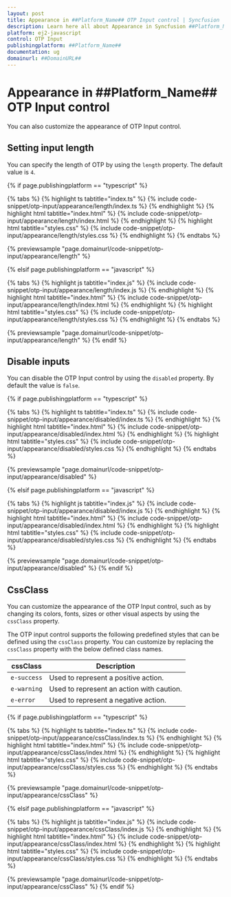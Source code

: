 ```yaml
---
layout: post
title: Appearance in ##Platform_Name## OTP Input control | Syncfusion
description: Learn here all about Appearance in Syncfusion ##Platform_Name## OTP Input control of Syncfusion Essential JS 2 and more.
platform: ej2-javascript
control: OTP Input 
publishingplatform: ##Platform_Name##
documentation: ug
domainurl: ##DomainURL##
---
```


# Appearance in ##Platform_Name## OTP Input control

You can also customize the appearance of OTP Input control.

## Setting input length

You can specify the length of OTP by using the `length` property. The default value is `4`.

{% if page.publishingplatform == "typescript" %}

{% tabs %}
{% highlight ts tabtitle="index.ts" %}
{% include code-snippet/otp-input/appearance/length/index.ts %}
{% endhighlight %}
{% highlight html tabtitle="index.html" %}
{% include code-snippet/otp-input/appearance/length/index.html %}
{% endhighlight %}
{% highlight html tabtitle="styles.css" %}
{% include code-snippet/otp-input/appearance/length/styles.css %}
{% endhighlight %}
{% endtabs %}

{% previewsample "page.domainurl/code-snippet/otp-input/appearance/length" %}

{% elsif page.publishingplatform == "javascript" %}

{% tabs %}
{% highlight js tabtitle="index.js" %}
{% include code-snippet/otp-input/appearance/length/index.js %}
{% endhighlight %}
{% highlight html tabtitle="index.html" %}
{% include code-snippet/otp-input/appearance/length/index.html %}
{% endhighlight %}
{% highlight html tabtitle="styles.css" %}
{% include code-snippet/otp-input/appearance/length/styles.css %}
{% endhighlight %}
{% endtabs %}

{% previewsample "page.domainurl/code-snippet/otp-input/appearance/length" %}
{% endif %}

## Disable inputs

You can disable the OTP Input control by using the `disabled` property. By default the value is `false`.

{% if page.publishingplatform == "typescript" %}

{% tabs %}
{% highlight ts tabtitle="index.ts" %}
{% include code-snippet/otp-input/appearance/disabled/index.ts %}
{% endhighlight %}
{% highlight html tabtitle="index.html" %}
{% include code-snippet/otp-input/appearance/disabled/index.html %}
{% endhighlight %}
{% highlight html tabtitle="styles.css" %}
{% include code-snippet/otp-input/appearance/disabled/styles.css %}
{% endhighlight %}
{% endtabs %}

{% previewsample "page.domainurl/code-snippet/otp-input/appearance/disabled" %}

{% elsif page.publishingplatform == "javascript" %}

{% tabs %}
{% highlight js tabtitle="index.js" %}
{% include code-snippet/otp-input/appearance/disabled/index.js %}
{% endhighlight %}
{% highlight html tabtitle="index.html" %}
{% include code-snippet/otp-input/appearance/disabled/index.html %}
{% endhighlight %}
{% highlight html tabtitle="styles.css" %}
{% include code-snippet/otp-input/appearance/disabled/styles.css %}
{% endhighlight %}
{% endtabs %}

{% previewsample "page.domainurl/code-snippet/otp-input/appearance/disabled" %}
{% endif %}

## CssClass

You can customize the appearance of the OTP Input control, such as by changing its colors, fonts, sizes or other visual aspects by using the `cssClass` property.

The OTP input control supports the following predefined styles that can be defined using the `cssClass` property. You can customize by replacing the `cssClass` property with the below defined class names.

| cssClass | Description |
| -------- | -------- |
| `e-success` | Used to represent a positive action. |
| `e-warning` | Used to represent an action with caution. |
| `e-error` | Used to represent a negative action. |

{% if page.publishingplatform == "typescript" %}

{% tabs %}
{% highlight ts tabtitle="index.ts" %}
{% include code-snippet/otp-input/appearance/cssClass/index.ts %}
{% endhighlight %}
{% highlight html tabtitle="index.html" %}
{% include code-snippet/otp-input/appearance/cssClass/index.html %}
{% endhighlight %}
{% highlight html tabtitle="styles.css" %}
{% include code-snippet/otp-input/appearance/cssClass/styles.css %}
{% endhighlight %}
{% endtabs %}

{% previewsample "page.domainurl/code-snippet/otp-input/appearance/cssClass" %}

{% elsif page.publishingplatform == "javascript" %}

{% tabs %}
{% highlight js tabtitle="index.js" %}
{% include code-snippet/otp-input/appearance/cssClass/index.js %}
{% endhighlight %}
{% highlight html tabtitle="index.html" %}
{% include code-snippet/otp-input/appearance/cssClass/index.html %}
{% endhighlight %}
{% highlight html tabtitle="styles.css" %}
{% include code-snippet/otp-input/appearance/cssClass/styles.css %}
{% endhighlight %}
{% endtabs %}

{% previewsample "page.domainurl/code-snippet/otp-input/appearance/cssClass" %}
{% endif %}
